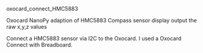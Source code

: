oxocard_connect_HMC5883

Oxocard NanoPy adaption of HMC5883 Compass sensor display output the raw x,y,z values

Connect a HMC5883 sensor via I2C to the Oxocard. I used a Oxocard Connect with Breadboard.

